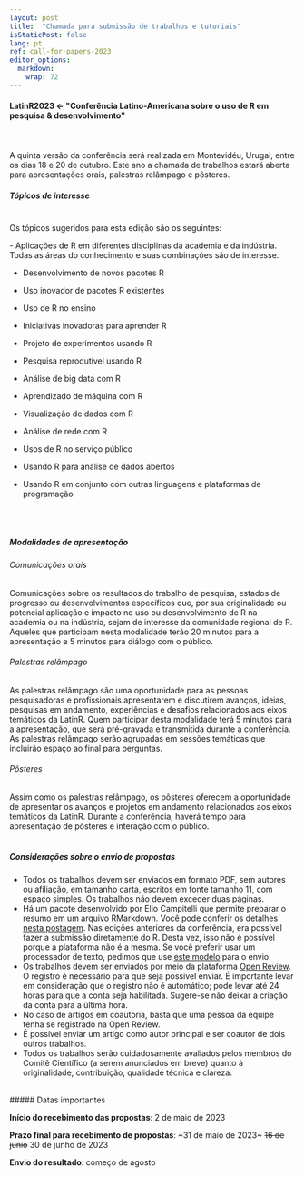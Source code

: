 ```yaml
---
layout: post
title:  "Chamada para submissão de trabalhos e tutoriais"
isStaticPost: false
lang: pt
ref: call-for-papers-2023
editor_options: 
  markdown: 
    wrap: 72
---
```


#### LatinR2023 \<- "Conferência Latino-Americana sobre o uso de R em pesquisa & desenvolvimento"

<br> <br> A quinta versão da conferência será realizada em Montevidéu, Urugai, entre os
dias 18 e 20 de outubro. Este ano a chamada de trabalhos estará aberta para
apresentações orais, palestras relâmpago e pôsteres. 
<br> 

##### Tópicos de interesse
<br> 
Os tópicos sugeridos para esta edição são os seguintes:

\- Aplicações de R em diferentes disciplinas da academia e da indústria.
Todas as áreas do conhecimento e suas combinações são de interesse.

-   Desenvolvimento de novos pacotes R

-   Uso inovador de pacotes R existentes

-   Uso de R no ensino

-   Iniciativas inovadoras para aprender R

-   Projeto de experimentos usando R

-   Pesquisa reprodutível usando R

-   Análise de big data com R

-   Aprendizado de máquina com R

-   Visualização de dados com R

-   Análise de rede com R

-   Usos de R no serviço público

-   Usando R para análise de dados abertos

-   Usando R em conjunto com outras linguagens e plataformas de
    programação

<br><br>

##### Modalidades de apresentação

###### Comunicações orais

Comunicações sobre os resultados do trabalho de pesquisa, estados de
progresso ou desenvolvimentos específicos que, por sua originalidade ou
potencial aplicação e impacto no uso ou desenvolvimento de R na academia
ou na indústria, sejam de interesse da comunidade regional de R. Aqueles
que participam nesta modalidade terão 20 minutos para a apresentação e 5 minutos para diálogo com o público.
<br>

###### Palestras relâmpago

As palestras relâmpago são uma oportunidade para as pessoas
pesquisadoras e profissionais apresentarem e discutirem
avanços, ideias, pesquisas em andamento, experiências e desafios
relacionados aos eixos temáticos da LatinR. Quem participar desta
modalidade terá 5 minutos para a apresentação, que será pré-gravada e
transmitida durante a conferência. As palestras relâmpago serão agrupadas em sessões temáticas que incluirão espaço ao final para perguntas.
<br>

###### Pôsteres

Assim como os palestras relâmpago, os pôsteres oferecem a oportunidade de apresentar os avanços e projetos em andamento relacionados aos eixos temáticos da LatinR. Durante a conferência, haverá tempo para apresentação de pôsteres e interação com o público.
<br><br>

##### Considerações sobre o envio de propostas

- Todos os trabalhos devem ser enviados em formato PDF, sem autores ou afiliação, em tamanho carta, escritos em fonte tamanho 11, com espaço simples. Os trabalhos não devem exceder duas páginas.
- Há um pacote desenvolvido por Elio Campitelli que permite preparar o resumo em um arquivo RMarkdown. Você pode conferir os detalhes [nesta postagem](https://latin-r.com/blog/latinr-package). Nas edições anteriores da conferência, era possível fazer a submissão diretamente do R. Desta vez, isso não é possível porque a plataforma não é a mesma. Se você preferir usar um processador de texto, pedimos que use [este modelo](https://docs.google.com/document/d/1KrPbi2AR5Rcq5fKMkC_yK_9gpez4Fmtz/edit?usp=sharing&ouid=107644076848762167027&rtpof=true&sd=true) para o envio. 
- Os trabalhos devem ser enviados por meio da plataforma [Open Review](https://openreview.net/group?id=LATIN-R.com/2023/Conference). O registro é necessário para que seja possível enviar. É importante levar em consideração que o registro não é automático; pode levar até 24 horas para que a conta seja habilitada. Sugere-se não deixar a criação da conta para a última hora.
- No caso de artigos em coautoria, basta que uma pessoa da equipe tenha se registrado na Open Review.
- É possível enviar um artigo como autor principal e ser coautor de dois outros trabalhos.
- Todos os trabalhos serão cuidadosamente avaliados pelos membros do Comitê Científico (a serem anunciados em breve) quanto à originalidade, contribuição, qualidade técnica e clareza.

<br>
##### Datas importantes

**Início do recebimento das propostas**: 2 de maio de 2023

**Prazo final para recebimento de propostas**: ~31 de maio de 2023~ ~~16 de junio~~ 30 de junho de 2023

**Envio do resultado**: começo de agosto
